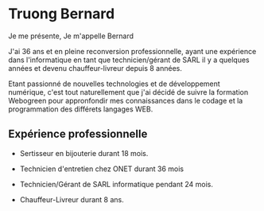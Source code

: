 # Truong Bernard  

Je me présente, Je m'appelle Bernard

J'ai 36 ans et en pleine reconversion professionnelle, ayant une expérience dans l'informatique en tant que technicien/gérant de SARL il y a quelques années et devenu chauffeur-livreur depuis 8 années.  

Etant passionné de nouvelles technologies et de développement numérique, c'est tout naturellement que j'ai décidé de suivre la formation Webogreen pour appronfondir mes connaissances dans le codage et la programmation des différets langages WEB.



## Expérience professionnelle

* Sertisseur en bijouterie durant 18 mois.

* Technicien d'entretien chez ONET durant 36 mois

* Technicien/Gérant de SARL informatique pendant 24 mois.

* Chauffeur-Livreur durant 8 ans.




